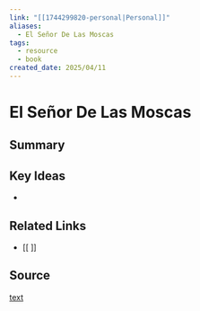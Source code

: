 ```yaml
---
link: "[[1744299820-personal|Personal]]"
aliases:
  - El Señor De Las Moscas
tags:
  - resource
  - book
created_date: 2025/04/11
---
```

# El Señor De Las Moscas

## Summary


## Key Ideas
- 

## Related Links
- [[ ]]

## Source
[text](url) 

